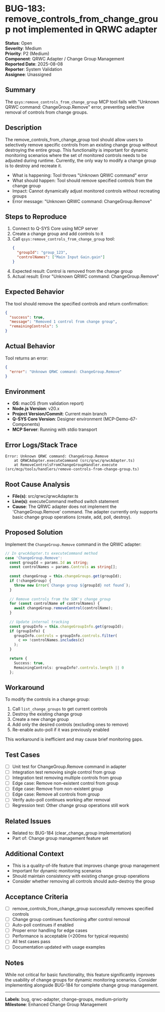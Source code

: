 # BUG-183: remove_controls_from_change_group not implemented in QRWC adapter

**Status**: Open  
**Severity**: Medium  
**Priority**: P2 (Medium)  
**Component**: QRWC Adapter / Change Group Management  
**Reported Date**: 2025-08-08  
**Reporter**: System Validation  
**Assignee**: Unassigned

## Summary

The `qsys:remove_controls_from_change_group` MCP tool fails with "Unknown QRWC command: ChangeGroup.Remove" error, preventing selective removal of controls from change groups.

## Description

The remove_controls_from_change_group tool should allow users to selectively remove specific controls from an existing change group without destroying the entire group. This functionality is important for dynamic monitoring scenarios where the set of monitored controls needs to be adjusted during runtime. Currently, the only way to modify a change group is to destroy and recreate it.

- What is happening: Tool throws "Unknown QRWC command" error
- What should happen: Tool should remove specified controls from the change group
- Impact: Cannot dynamically adjust monitored controls without recreating groups
- Error message: "Unknown QRWC command: ChangeGroup.Remove"

## Steps to Reproduce

1. Connect to Q-SYS Core using MCP server
2. Create a change group and add controls to it
3. Call `qsys:remove_controls_from_change_group` tool:
   ```json
   {
     "groupId": "group_123",
     "controlNames": ["Main Input Gain.gain"]
   }
   ```
4. Expected result: Control is removed from the change group
5. Actual result: Error "Unknown QRWC command: ChangeGroup.Remove"

## Expected Behavior

The tool should remove the specified controls and return confirmation:
```json
{
  "success": true,
  "message": "Removed 1 control from change group",
  "remainingControls": 5
}
```

## Actual Behavior

Tool returns an error:
```json
{
  "error": "Unknown QRWC command: ChangeGroup.Remove"
}
```

## Environment

- **OS**: macOS (from validation report)
- **Node.js Version**: v20.x
- **Project Version/Commit**: Current main branch
- **Q-SYS Core Version**: Designer environment (MCP-Demo-67-Components)
- **MCP Server**: Running with stdio transport

## Error Logs/Stack Trace

```
Error: Unknown QRWC command: ChangeGroup.Remove
    at QRWCAdapter.executeCommand (src/qrwc/qrwcAdapter.ts)
    at RemoveControlsFromChangeGroupHandler.execute (src/mcp/tools/handlers/remove-controls-from-change-group.ts)
```

## Root Cause Analysis

- **File(s)**: src/qrwc/qrwcAdapter.ts
- **Line(s)**: executeCommand method switch statement
- **Cause**: The QRWC adapter does not implement the 'ChangeGroup.Remove' command. The adapter currently only supports basic change group operations (create, add, poll, destroy).

## Proposed Solution

Implement the `ChangeGroup.Remove` command in the QRWC adapter:

```typescript
// In qrwcAdapter.ts executeCommand method
case 'ChangeGroup.Remove':
  const groupId = params.Id as string;
  const controlNames = params.Controls as string[];
  
  const changeGroup = this.changeGroups.get(groupId);
  if (!changeGroup) {
    throw new Error(`Change group ${groupId} not found`);
  }
  
  // Remove controls from the SDK's change group
  for (const controlName of controlNames) {
    await changeGroup.removeControl(controlName);
  }
  
  // Update internal tracking
  const groupInfo = this.changeGroupInfo.get(groupId);
  if (groupInfo) {
    groupInfo.controls = groupInfo.controls.filter(
      c => !controlNames.includes(c)
    );
  }
  
  return {
    Success: true,
    RemainingControls: groupInfo?.controls.length || 0
  };
```

## Workaround

To modify the controls in a change group:
1. Call `list_change_groups` to get current controls
2. Destroy the existing change group
3. Create a new change group
4. Add only the desired controls (excluding ones to remove)
5. Re-enable auto-poll if it was previously enabled

This workaround is inefficient and may cause brief monitoring gaps.

## Test Cases

- [ ] Unit test for ChangeGroup.Remove command in adapter
- [ ] Integration test removing single control from group
- [ ] Integration test removing multiple controls from group
- [ ] Edge case: Remove non-existent control from group
- [ ] Edge case: Remove from non-existent group
- [ ] Edge case: Remove all controls from group
- [ ] Verify auto-poll continues working after removal
- [ ] Regression test: Other change group operations still work

## Related Issues

- Related to: BUG-184 (clear_change_group implementation)
- Part of: Change group management feature set

## Additional Context

- This is a quality-of-life feature that improves change group management
- Important for dynamic monitoring scenarios
- Should maintain consistency with existing change group operations
- Consider whether removing all controls should auto-destroy the group

## Acceptance Criteria

- [ ] remove_controls_from_change_group successfully removes specified controls
- [ ] Change group continues functioning after control removal
- [ ] Auto-poll continues if enabled
- [ ] Proper error handling for edge cases
- [ ] Performance is acceptable (<200ms for typical requests)
- [ ] All test cases pass
- [ ] Documentation updated with usage examples

## Notes

While not critical for basic functionality, this feature significantly improves the usability of change groups for dynamic monitoring scenarios. Consider implementing alongside BUG-184 for complete change group management.

---

**Labels**: bug, qrwc-adapter, change-groups, medium-priority  
**Milestone**: Enhanced Change Group Management